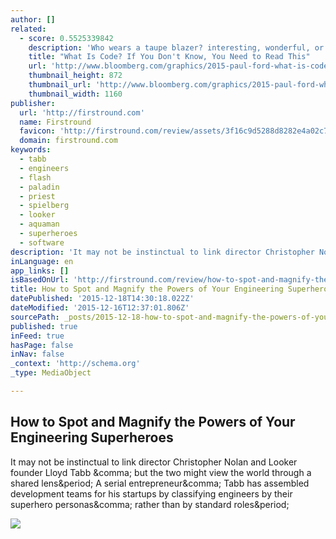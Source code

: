 ```yaml
---
author: []
related:
  - score: 0.5525339842
    description: 'Who wears a taupe blazer? interesting, wonderful, or disturbing way. A computer is a clock with benefits. They all work the same, doing second-grade math, one step at a time: Tick, take a number and put it in box one. Tick, take another number, put it in box two.'
    title: "What Is Code? If You Don't Know, You Need to Read This"
    url: 'http://www.bloomberg.com/graphics/2015-paul-ford-what-is-code/'
    thumbnail_height: 872
    thumbnail_url: 'http://www.bloomberg.com/graphics/2015-paul-ford-what-is-code/images/promo.jpg'
    thumbnail_width: 1160
publisher:
  url: 'http://firstround.com'
  name: Firstround
  favicon: 'http://firstround.com/review/assets/3f16c9d5288d8282e4a02c7b658c49f0/images/favicon.ico'
  domain: firstround.com
keywords:
  - tabb
  - engineers
  - flash
  - paladin
  - priest
  - spielberg
  - looker
  - aquaman
  - superheroes
  - software
description: 'It may not be instinctual to link director Christopher Nolan and Looker founder Lloyd Tabb , but the two might view the world through a shared lens. A serial entrepreneur, Tabb has assembled development teams for his startups by classifying engineers by their superhero personas, rather than by standard roles.'
inLanguage: en
app_links: []
isBasedOnUrl: 'http://firstround.com/review/how-to-spot-and-magnify-the-powers-of-your-engineering-superheroes/'
title: How to Spot and Magnify the Powers of Your Engineering Superheroes
datePublished: '2015-12-18T14:30:18.022Z'
dateModified: '2015-12-16T12:37:01.806Z'
sourcePath: _posts/2015-12-18-how-to-spot-and-magnify-the-powers-of-your-engineering-super.md
published: true
inFeed: true
hasPage: false
inNav: false
_context: 'http://schema.org'
_type: MediaObject

---
```

<article style=""><h1>How to Spot and Magnify the Powers of Your Engineering Superheroes</h1><p>It may not be instinctual to link director Christopher Nolan and Looker founder Lloyd Tabb &amp;comma; but the two might view the world through a shared lens&amp;period; A serial entrepreneur&amp;comma; Tabb has assembled development teams for his startups by classifying engineers by their superhero personas&amp;comma; rather than by standard roles&amp;period;</p><img src="http://s3.amazonaws.com/marquee-test-akiaisur2rgicbmpehea/bbiN35KqSQO6DhIbMspY_Lloyd%20%281%29.jpg" /></article>